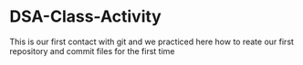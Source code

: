 # DSA-Class-Activity
This is our first contact with git and we practiced here how to reate our first repository and commit files for the first time
